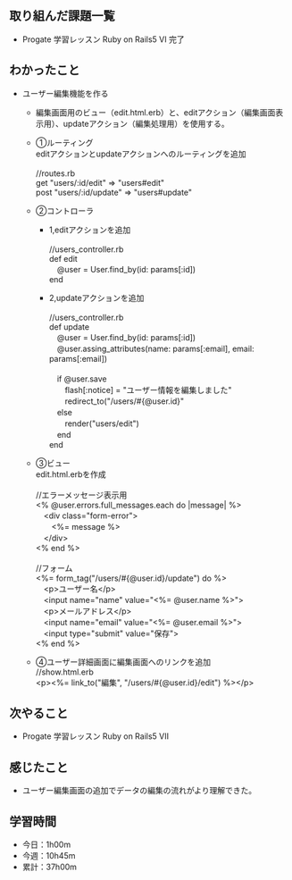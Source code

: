 ## 取り組んだ課題一覧
- Progate 学習レッスン Ruby on Rails5 VI 完了
## わかったこと
- ユーザー編集機能を作る
    - 編集画面用のビュー（edit.html.erb）と、editアクション（編集画面表示用）、updateアクション（編集処理用）を使用する。

    - ①ルーティング<br>
editアクションとupdateアクションへのルーティングを追加<br><br>
//routes.rb<br>
get &quot;users/:id/edit&quot; =&gt; &quot;users#edit&quot;<br>
post &quot;users/:id/update&quot; =&gt; &quot;users#update&quot;

    - ②コントローラ
        - 1,editアクションを追加<br><br>
//users_controller.rb<br>
def edit<br>
 　@user = User.find_by(id: params[:id])<br>
end

        - 2,updateアクションを追加<br><br>
//users_controller.rb<br>
def update<br>
 　@user = User.find_by(id: params[:id])<br>
 　@user.assing_attributes(name: params[:email], email: params[:email])<br><br> 
 　if @user.save<br>
  　　flash[:notice] = &quot;ユーザー情報を編集しました&quot;<br>
  　　redirect_to(&quot;/users/#{@user.id}&quot;<br>
 　else<br>
  　　render(&quot;users/edit&quot;)<br>
 　end<br>
end

    - ③ビュー<br>
edit.html.erbを作成<br><br>
//エラーメッセージ表示用<br>
&lt;% @user.errors.full_messages.each do |message| %&gt;<br>
 　&lt;div class=&quot;form-error&quot;&gt;<br>
  　　&lt;%= message %&gt;<br>
 　&lt;/div&gt;<br>
&lt;% end %&gt;<br><br>
//フォーム<br>
&lt;%= form_tag(&quot;/users/#{@user.id}/update&quot;) do %&gt;<br>
　&lt;p&gt;ユーザー名&lt;/p&gt;<br>
　&lt;input name=&quot;name&quot; value=&quot;&lt;%= @user.name %&gt;&quot;&gt;<br>
　&lt;p&gt;メールアドレス&lt;/p&gt;<br>
　&lt;input name=&quot;email&quot; value=&quot;&lt;%= @user.email %&gt;&quot;&gt;<br>
　&lt;input type=&quot;submit&quot; value=&quot;保存&quot;&gt;<br>
&lt;% end %&gt;

    - ④ユーザー詳細画面に編集画面へのリンクを追加<br>
//show.html.erb<br>
&lt;p&gt;&lt;%= link_to(&quot;編集&quot;, &quot;/users/#{@user.id}/edit&quot;) %&gt;&lt;/p&gt;
## 次やること
- Progate 学習レッスン Ruby on Rails5 VII
## 感じたこと
- ユーザー編集画面の追加でデータの編集の流れがより理解できた。
## 学習時間
- 今日：1h00m
- 今週：10h45m
- 累計：37h00m